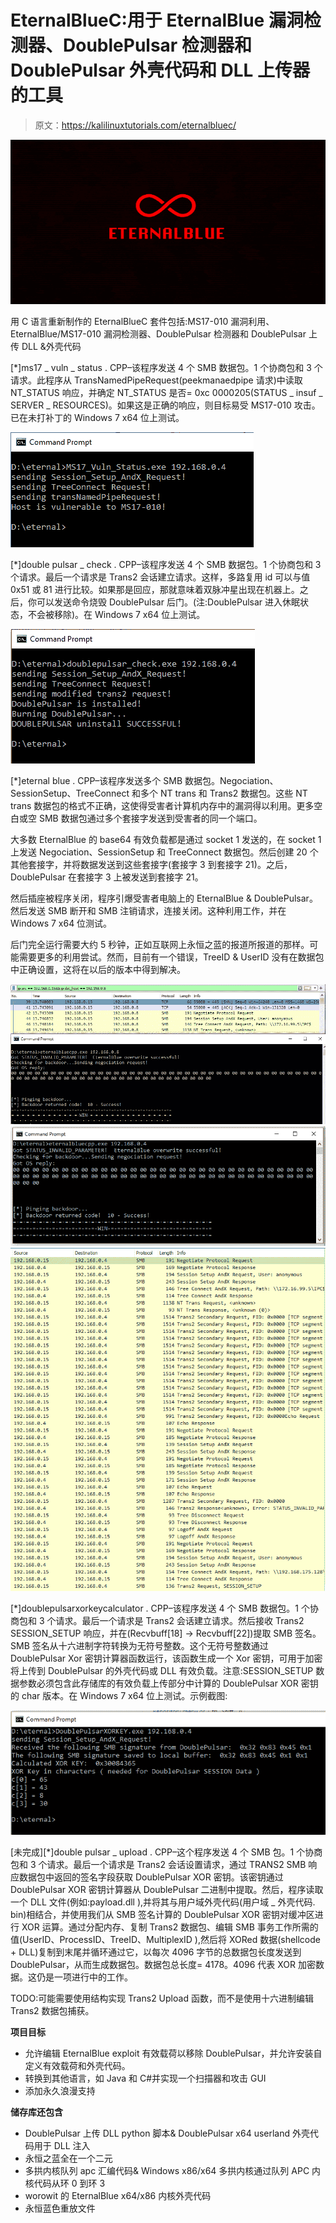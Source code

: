 # EternalBlueC:用于 EternalBlue 漏洞检测器、DoublePulsar 检测器和 DoublePulsar 外壳代码和 DLL 上传器的工具

> 原文：<https://kalilinuxtutorials.com/eternalbluec/>

[![EternalBlueC : Tool For EternalBlue Vulnerability Detector, DoublePulsar Detector & DoublePulsar Shellcode & DLL Uploader](img/972c1156dc5b82cd1dd84deb29788537.png "EternalBlueC : Tool For EternalBlue Vulnerability Detector, DoublePulsar Detector & DoublePulsar Shellcode & DLL Uploader")](https://1.bp.blogspot.com/-5HzqYiaFY8g/XyyAUIs9g7I/AAAAAAAAHP8/80VS7u5V3UQ8AQ54DUYiHMl6BQ_QPBr8ACLcBGAsYHQ/s728/eternalblue.png)

用 C 语言重新制作的 EternalBlueC 套件包括:MS17-010 漏洞利用、EternalBlue/MS17-010 漏洞检测器、DoublePulsar 检测器和 DoublePulsar 上传 DLL &外壳代码

[*]ms17 _ vuln _ status . CPP–该程序发送 4 个 SMB 数据包。1 个协商包和 3 个请求。此程序从 TransNamedPipeRequest(peekmanaedpipe 请求)中读取 NT_STATUS 响应，并确定 NT_STATUS 是否= 0xc 0000205(STATUS _ insuf _ SERVER _ RESOURCES)。如果这是正确的响应，则目标易受 MS17-010 攻击。已在未打补丁的 Windows 7 x64 位上测试。

![](img/b3a86dccef6f5263dba60d7a9aa28408.png)

[*]double pulsar _ check . CPP–该程序发送 4 个 SMB 数据包。1 个协商包和 3 个请求。最后一个请求是 Trans2 会话建立请求。这样，多路复用 id 可以与值 0x51 或 81 进行比较。如果那是回应，那就意味着双脉冲星出现在机器上。之后，你可以发送命令烧毁 DoublePulsar 后门。(注:DoublePulsar 进入休眠状态，不会被移除)。在 Windows 7 x64 位上测试。

![](img/7d493308746f2eec034070187d9a3d3c.png)

[*]eternal blue . CPP–该程序发送多个 SMB 数据包。Negociation、SessionSetup、TreeConnect 和多个 NT trans 和 Trans2 数据包。这些 NT trans 数据包的格式不正确，这使得受害者计算机内存中的漏洞得以利用。更多空白或空 SMB 数据包通过多个套接字发送到受害者的同一个端口。

大多数 EternalBlue 的 base64 有效负载都是通过 socket 1 发送的，在 socket 1 上发送 Negociation、SessionSetup 和 TreeConnect 数据包。然后创建 20 个其他套接字，并将数据发送到这些套接字(套接字 3 到套接字 21)。之后，DoublePulsar 在套接字 3 上被发送到套接字 21。

然后插座被程序关闭，程序引爆受害者电脑上的 EternalBlue & DoublePulsar。然后发送 SMB 断开和 SMB 注销请求，连接关闭。这种利用工作，并在 Windows 7 x64 位测试。

后门完全运行需要大约 5 秒钟，正如互联网上永恒之蓝的报道所报道的那样。可能需要更多的利用尝试。然而，目前有一个错误，TreeID & UserID 没有在数据包中正确设置，这将在以后的版本中得到解决。

![](img/1717f87f9d62038f5da605bcb007b2db.png)![](img/77e93246d5062b19dc31e3f0e83eade9.png)![](img/ae3f694dce093cbc1697027515e89144.png)

[*]doublepulsarxorkeycalculator . CPP–该程序发送 4 个 SMB 数据包。1 个协商包和 3 个请求。最后一个请求是 Trans2 会话建立请求。然后接收 Trans2 SESSION_SETUP 响应，并在(Recvbuff[18] -> Recvbuff[22])提取 SMB 签名。SMB 签名从十六进制字符转换为无符号整数。这个无符号整数通过 DoublePulsar Xor 密钥计算器函数运行，该函数生成一个 Xor 密钥，可用于加密将上传到 DoublePulsar 的外壳代码或 DLL 有效负载。注意:SESSION_SETUP 数据参数必须包含此存储库的有效负载上传部分中计算的 DoublePulsar XOR 密钥的 char 版本。在 Windows 7 x64 位上测试。示例截图:

![](img/4c7f6a2495e11c4c604a6956b08a1885.png)

[未完成][*]double pulsar _ upload . CPP–这个程序发送 4 个 SMB 包。1 个协商包和 3 个请求。最后一个请求是 Trans2 会话设置请求，通过 TRANS2 SMB 响应数据包中返回的签名字段获取 DoublePulsar XOR 密钥。该密钥通过 DoublePulsar XOR 密钥计算器从 DoublePulsar 二进制中提取。然后，程序读取一个 DLL 文件(例如:payload.dll ),并将其与用户域外壳代码(用户域 _ 外壳代码. bin)相结合，并使用我们从 SMB 签名计算的 DoublePulsar XOR 密钥对缓冲区进行 XOR 运算。通过分配内存、复制 Trans2 数据包、编辑 SMB 事务工作所需的值(UserID、ProcessID、TreeID、MultiplexID ),然后将 XORed 数据(shellcode + DLL)复制到末尾并循环通过它，以每次 4096 字节的总数据包长度发送到 DoublePulsar，从而生成数据包。数据包总长度= 4178。4096 代表 XOR 加密数据。这仍是一项进行中的工作。

TODO:可能需要使用结构实现 Trans2 Upload 函数，而不是使用十六进制编辑 Trans2 数据包捕获。

**项目目标**

*   允许编辑 EternalBlue exploit 有效载荷以移除 DoublePulsar，并允许安装自定义有效载荷和外壳代码。
*   转换到其他语言，如 Java 和 C#并实现一个扫描器和攻击 GUI
*   添加永久浪漫支持

**储存库还包含**

*   DoublePulsar 上传 DLL python 脚本& DoublePulsar x64 userland 外壳代码用于 DLL 注入
*   永恒之蓝全在一个二元
*   多拱内核队列 apc 汇编代码& Windows x86/x64 多拱内核通过队列 APC 内核代码从环 0 到环 3
*   worowit 的 EternalBlue x64/x86 内核外壳代码
*   永恒蓝色重放文件
